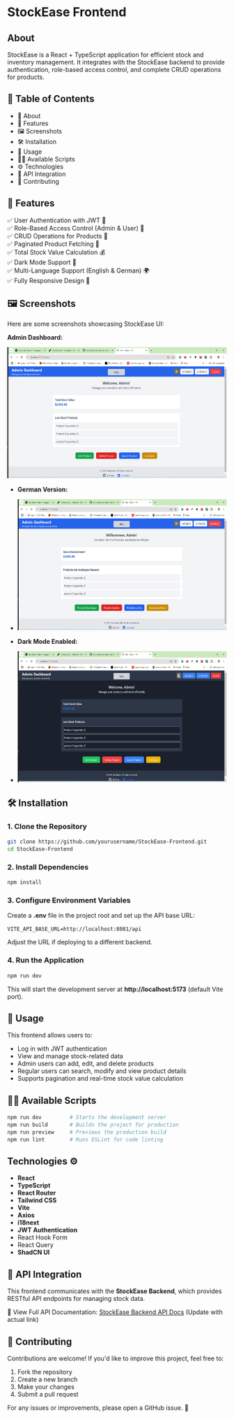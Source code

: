 # StockEase Frontend

## About
StockEase is a React + TypeScript application for efficient stock and inventory management. It integrates with the StockEase backend to provide authentication, role-based access control, and complete CRUD operations for products.

## 📖 Table of Contents
- 📌 About
- 🚀 Features
- 🖼️ Screenshots
- 🛠️ Installation
- 📌 Usage
- 🧑‍💻 Available Scripts
- ⚙️ Technologies
- 🔗 API Integration
- 🤝 Contributing

## 🚀 Features
✅ User Authentication with JWT 🔑  
✅ Role-Based Access Control (Admin & User) 👥  
✅ CRUD Operations for Products 📝  
✅ Paginated Product Fetching 📑  
✅ Total Stock Value Calculation 💰  
✅ Dark Mode Support 🌙  
✅ Multi-Language Support (English & German) 🌍  
✅ Fully Responsive Design 📱  

## 🖼️ Screenshots
Here are some screenshots showcasing StockEase UI:

  **Admin Dashboard:**
  
  <img src="./src/assets/imgs/project-image.png" alt="Admin Dashboard" width="600" height="300"/>
  
- **German Version:**
- 
  <img src="./src/assets/imgs/german-version.png" alt="Admin Dashboard German" width="600" height="300"/>
  
- **Dark Mode Enabled:**
- 
  <img src="./src/assets/imgs/dark-mode.png" alt="Dark Mode" width="600" height="300"/>

## 🛠️ Installation
### 1. Clone the Repository
```sh
git clone https://github.com/yourusername/StockEase-Frontend.git
cd StockEase-Frontend
```

### 2. Install Dependencies
```sh
npm install
```

### 3. Configure Environment Variables
Create a **.env** file in the project root and set up the API base URL:
```
VITE_API_BASE_URL=http://localhost:8081/api
```
Adjust the URL if deploying to a different backend.

### 4. Run the Application
```sh
npm run dev
```
This will start the development server at **http://localhost:5173** (default Vite port).

## 📌 Usage
This frontend allows users to:
- Log in with JWT authentication
- View and manage stock-related data
- Admin users can add, edit, and delete products
- Regular users can search, modify and view product details
- Supports pagination and real-time stock value calculation

## 🧑‍💻 Available Scripts
```sh
npm run dev         # Starts the development server
npm run build       # Builds the project for production
npm run preview     # Previews the production build
npm run lint        # Runs ESLint for code linting
```

## Technologies ⚙️
- **React** 
- **TypeScript** 
- **React Router** 
- **Tailwind CSS** 
- **Vite** 
- **Axios** 
- **i18next** 
- **JWT Authentication** 
- React Hook Form
- React Query 
- **ShadCN UI** 

## 🔗 API Integration
This frontend communicates with the **StockEase Backend**, which provides RESTful API endpoints for managing stock data.

📌 View Full API Documentation: [StockEase Backend API Docs](#) (Update with actual link)

## 🤝 Contributing
Contributions are welcome! If you'd like to improve this project, feel free to:

1. Fork the repository
2. Create a new branch
3. Make your changes
4. Submit a pull request

For any issues or improvements, please open a GitHub issue. 🚀


